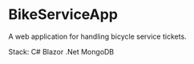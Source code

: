 # BikeServiceApp
A web application for handling bicycle service tickets.

Stack:
C#
Blazor
.Net
MongoDB